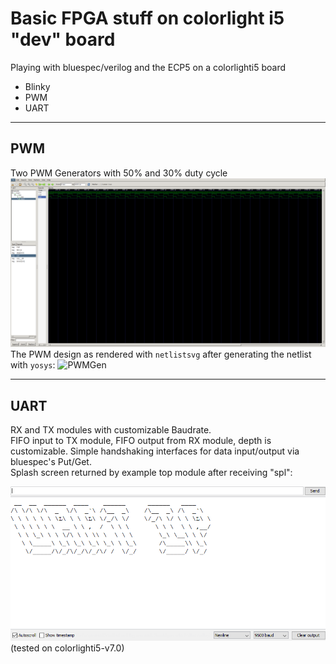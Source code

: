 # Basic FPGA stuff on colorlight i5 "dev" board

Playing with bluespec/verilog and the ECP5 on a colorlighti5 board
 - Blinky
 - PWM
 - UART
---

## PWM
Two PWM Generators with 50% and 30% duty cycle
![yo](doc/pwm.png)
The PWM design as rendered with `netlistsvg` after generating the netlist with `yosys`:
![PWMGen](https://github.com/timksf/colorlighti5/assets/33375734/1c91671a-f15c-461e-8a5e-4f20449b93f0)

---

## UART
RX and TX modules with customizable Baudrate. <br>
FIFO input to TX module, FIFO output from RX module, depth is customizable. Simple handshaking interfaces for data input/output via bluespec's Put/Get. <br>
Splash screen returned by example top module after receiving "spl":
<!-- ![yo](doc/uart1.png) -->
<!-- ![yo](doc/uart2.PNG) -->
<!-- ![yo](doc/uart3.PNG) -->
![Uart HW Test](doc/uartsplash.png)
(tested on colorlighti5-v7.0)
